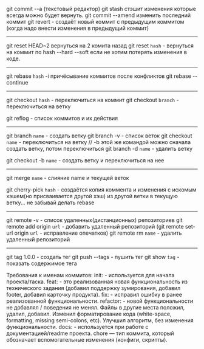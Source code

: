 git commit --a  (текстовый редактор)
git stash   стэшит изменения которые всегда можно будет вернуть. 
git commit --amend изменить последний коммит
git revert  - создаёт новый коммит с предыдущим коммитом (когда надо внести изменения в предыдущий коммит)
________________________________________________

git reset  HEAD~2 вернуться на 2 комита назад
git reset `hash` - вернуться на коммит по hash 
--hard 
--soft если не хотим потерять изменения в коде. 

________________________________________________

git rebase `hash` -i  причёсывание коммитов
после конфликтов 
git rebase --continue

________________________________________________

git checkout `hash` - переключиться на коммит
git checkout `branch` - переключиться на ветку

git reflog - список коммитов и их действия

________________________________________________

git branch `name` - создать ветку
git branch -v - список веток
git checkout `name` - переключиться на ветку // -b этой же командой можно сначала создать ветку, потом переключиться 
git branch -d `name` - удалить ветку 

git checkout -b `name` - создать ветку и переключиться на нее

________________________________________________

git merge `name` - слияние name и текущей веток

git cherry-pick `hash` - создаётся копия коммента и изменения с искомым хэшем(но присваивается другой хэш) из другой ветки в текущую ветку... не забывай делать rebase 

_________________________________________________

git remote -v - список удаленных(дистанционных) репозиториев
git remote add origin `url` - добавить удаленный репозиторий (git remote set-url origin `url` - исправление опечатков)
git remote rm `name` - удалить удаленный репозиторий

_________________________________________________

git tag 1.0.0 - создать тег
git push --tags - пушить тег
git show `tag` - показать содержимое тега


Требования к именам коммитов: 
init: - используется для начала проекта/таска. 
feat: - это реализованная новая функциональность из технического задания (добавил поддержку зумирования, добавил footer, добавил карточку продукта). 
fix: - исправил ошибку в ранее реализованной функциональности.
refactor: - новой функциональности не добавлял / поведения не менял. Файлы в другие места положил, удалил, добавил. Изменил форматирование кода (white-space, formatting, missing semi-colons, etc). Улучшил алгоритм, без изменения функциональности.
docs: - используется при работе с документацией/readme проекта. 
сhore — тип коммита, который обозначает вспомогательные изменения (конфиги, скрипты). 